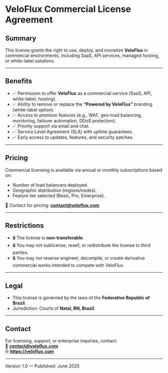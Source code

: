 # VeloFlux Commercial License Agreement

## Summary

This license grants the right to use, deploy, and monetize **VeloFlux** in commercial environments, including SaaS, API services, managed hosting, or white-label solutions.

---

## Benefits

- ✅ Permission to offer **VeloFlux** as a commercial service (SaaS, API, white-label, hosting).
- ✅ Ability to remove or replace the **“Powered by VeloFlux”** branding (white-label option).
- ✅ Access to premium features (e.g., WAF, geo-load balancing, monitoring, failover automation, DDoS protection).
- ✅ Priority support via email and chat.
- ✅ Service Level Agreement (SLA) with uptime guarantees.
- ✅ Early access to updates, features, and security patches.

---

## Pricing

Commercial licensing is available via annual or monthly subscriptions based on:

- Number of load balancers deployed.
- Geographic distribution (regions/nodes).
- Feature tier selected (Basic, Pro, Enterprise).

📩 Contact for pricing: **contact@veloflux.com**

---

## Restrictions

- 🔒 The license is **non-transferable**.
- 🔒 You may not sublicense, resell, or redistribute the license to third parties.
- 🔒 You may not reverse engineer, decompile, or create derivative commercial works intended to compete with VeloFlux.

---

## Legal

- This license is governed by the laws of the **Federative Republic of Brazil**.
- Jurisdiction: Courts of **Natal, RN, Brazil**.

---

## Contact

For licensing, support, or enterprise inquiries, contact:  
📧 **contact@veloflux.com**  
🌐 **https://veloflux.com**

---

Version 1.0 — Published: June 2025
